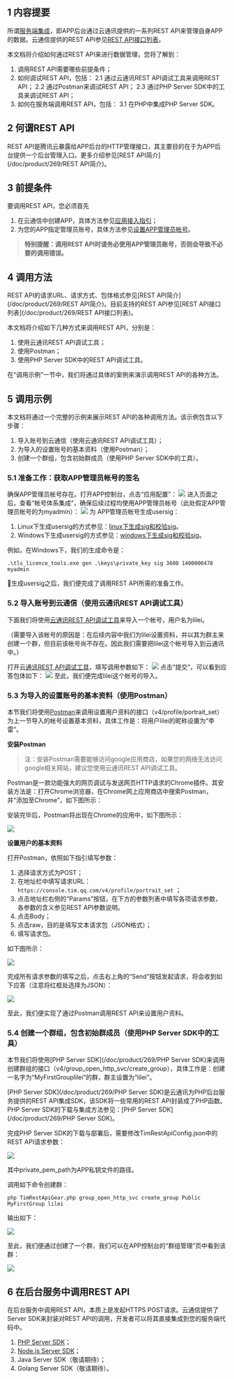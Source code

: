 ## 1 内容提要

所谓[服务端集成](/doc/product/269/REST%20API简介)，即APP后台通过云通讯提供的一系列REST API来管理自身APP的数据。云通信提供的REST API参见[REST API接口列表](/doc/product/269/REST%20API接口列表)。

本文档将介绍如何通过REST API来进行数据管理，您将了解到：

1. 调用REST API需要哪些前提条件；
1. 如何调试REST API，包括：
	2.1 通过云通讯REST API调试工具来调用REST API；
	2.2 通过Postman来调试REST API；
	2.3 通过PHP Server SDK中的工具来调试REST API；
1. 如何在服务端调用REST API，包括：
	3.1 在PHP中集成PHP Server SDK。

## 2 何谓REST API

REST API是腾讯云暴露给APP后台的HTTP管理接口，其主要目的在于为APP后台提供一个后台管理入口。更多介绍参见[REST API简介](/doc/product/269/REST API简介)。

## 3 前提条件

要调用REST API，您必须首先
1. 在云通信中创建APP，具体方法参见[应用接入指引](/doc/product/269/应用接入指引)；
1. 为您的APP指定管理员账号，具体方法参见[设置APP管理员帐号](/doc/product/269/%E8%AE%BE%E7%BD%AEAPP%E7%AE%A1%E7%90%86%E5%91%98)。

>**特别提醒：调用REST API时请务必使用APP管理员账号，否则会导致不必要的调用错误。**

## 4 调用方法

REST API的请求URL、请求方式、包体格式参见[REST API简介](/doc/product/269/REST API简介)。目前支持的REST API参见[REST API接口列表](/doc/product/269/REST API接口列表)。

本文档将介绍如下几种方式来调用REST API，分别是：
1. 使用云通讯REST API调试工具；
1. 使用Postman；
1. 使用PHP Server SDK中的REST API调试工具。

在“调用示例”一节中，我们将通过具体的案例来演示调用REST API的各种方法。

## 5 调用示例

本文档将通过一个完整的示例来展示REST API的各种调用方法。该示例包含以下步骤：
1. 导入账号到云通信（使用云通讯REST API调试工具）；
1. 为导入的设置账号的基本资料（使用Postman）；
1. 创建一个群组，包含初始群成员（使用PHP Server SDK中的工具）。

### 5.1 准备工作：获取APP管理员帐号的签名

确保APP管理员帐号存在。打开APP控制台，点击“应用配置”：
![](//avc.qcloud.com/wiki2.0/im/imgs/20151118091132_40174.png)
进入页面之后，查看“帐号体系集成”，确保后续过程均使用APP管理员帐号（此处假定APP管理员帐号的为myadmin）：
![](//avc.qcloud.com/wiki2.0/im/imgs/20151118091144_80129.png)
为 APP管理员帐号生成usersig：
1. Linux下生成usersig的方式参见：[linux下生成sig和校验sig](/doc/product/269/TLS%E5%90%8E%E5%8F%B0API%E4%BD%BF%E7%94%A8%E6%89%8B%E5%86%8C#2-linux.E5.B9.B3.E5.8F.B0)。
1. Windows下生成usersig的方式参见：[windows下生成sig和校验sig](/doc/product/269/TLS%E5%90%8E%E5%8F%B0API%E4%BD%BF%E7%94%A8%E6%89%8B%E5%86%8C#3-windows.E5.B9.B3.E5.8F.B0)。


例如，在Windows下，我们的生成命令是：
```
.\tls_licence_tools.exe gen .\keys\private_key sig 3600 1400000478 myadmin
```
生成usersig之后，我们便完成了调用REST API所需的准备工作。

### 5.2 导入账号到云通信（使用云通讯REST API调试工具）

下面我们将使用[云通讯REST API调试工具](https://avc.qcloud.com/wiki2.0/im/APITester/APITester.html#v4/im_open_login_svc/account_import)来导入一个帐号，用户名为lilei。

（需要导入该帐号的原因是：在后续内容中我们为lilei设置资料，并以其为群主来创建一个群，但目前该帐号尚不存在。因此我们需要把lilei这个帐号导入到云通讯中。）

打开云[通讯REST API调试工具](https://avc.qcloud.com/wiki2.0/im/APITester/APITester.html)，填写调用参数如下：
![](//avc.qcloud.com/wiki2.0/im/imgs/20151210075829_46289.jpg)
点击“提交”，可以看到应答包体如下：
![](//avc.qcloud.com/wiki2.0/im/imgs/20151124085151_48669.png)
至此，我们便完成lilei这个帐号的导入。

### 5.3 为导入的设置账号的基本资料（使用Postman）

本节我们将使用[Postman](https://www.getpostman.com/)来调用设置用户资料的接口（v4/profile/portrait_set）为上一节导入的帐号设置基本资料，具体工作是：将用户lilei的昵称设置为“李雷”。

**安装Postman**

>注：安装Postman需要能够访问google应用商店，如果您的网络无法访问google相关网站，建议您使用云通讯REST API调试工具。

Postman是一款功能强大的网页调试与发送网页HTTP请求的Chrome插件。其安装方法是：打开Chrome浏览器，在Chrome网上应用商店中搜索Postman，并“添加至Chrome”，如下图所示：

安装完毕后，Postman将出现在Chrome的应用中，如下图所示：

![](//avc.qcloud.com/wiki2.0/im/imgs/20151118091341_82635.png)

**设置用户的基本资料**

打开Postman，依照如下指引填写参数：

1. 选择请求方式为POST；
1. 在地址栏中填写请求URL：```https://console.tim.qq.com/v4/profile/portrait_set``` ；
1. 点击地址栏右侧的“Params”按钮，在下方的参数列表中填写各项请求参数，各参数的含义参见REST API参数说明。
1. 点击Body；
1. 点击raw，目的是填写文本请求包（JSON格式）；
1. 填写请求包。

如下图所示：

![](//avc.qcloud.com/wiki2.0/im/imgs/20151210080319_84233.jpg)

完成所有请求参数的填写之后，点击右上角的“Send”按钮发起请求，将会收到如下应答（注意将红框处选择为JSON）：

![](//avc.qcloud.com/wiki2.0/im/imgs/20151118091506_85927.png)

至此，我们便实现了通过Postman调用REST API来设置用户资料。

### 5.4 创建一个群组，包含初始群成员（使用PHP Server SDK中的工具）
本节我们将使用[PHP Server SDK](/doc/product/269/PHP Server SDK)来调用创建群组的接口（v4/group_open_http_svc/create_group），具体工作是：创建一名字为“MyFirstGrouplilei”的群，群主设置为“lilei”。

[PHP Server SDK](/doc/product/269/PHP Server SDK)是云通讯为PHP后台服务提供的REST API集成SDK，该SDK将一些常用的REST API封装成了PHP函数。PHP Server SDK的下载与集成方法参见：[PHP Server SDK](/doc/product/269/PHP Server SDK)。

完成PHP Server SDK的下载与部署后，需要修改TimRestApiConfig.json中的REST API请求参数：

![](//avc.qcloud.com/wiki2.0/im/imgs/20151123113238_10213.jpg)

其中private_pem_path为APP私钥文件的路径。

调用如下命令创建群：

```
php TimRestApiGear.php group_open_http_svc create_group Public MyFirstGroup lilei
```

输出如下：

![](http://avc.qcloud.com/wiki2.0/im/imgs/20151210080556_60961.png)

至此，我们便通过创建了一个群，我们可以在APP控制台的“群组管理”页中看到该群：

![](//avc.qcloud.com/wiki2.0/im/imgs/20151118095659_40610.png)

## 6 在后台服务中调用REST API
在后台服务中调用REST API，本质上是发起HTTPS POST请求。云通信提供了Server SDK来封装对REST API的调用，开发者可以将其直接集成到您的服务端代码中。

1. [PHP Server SDK](/doc/product/269/PHP%20Server%20SDK)；
1. [Node.js Server SDK](/doc/product/269/4287#1-.E5.8A.9F.E8.83.BD.E8.AF.B4.E6.98.8E)；
1. Java Server SDK（敬请期待）；
1. Golang Server SDK（敬请期待）。